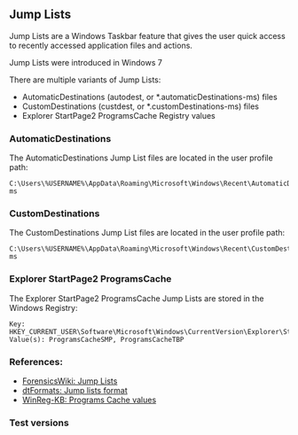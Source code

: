 ## Jump Lists

Jump Lists are a Windows Taskbar feature that gives the user quick access to recently accessed application files and actions.

Jump Lists were introduced in Windows 7

There are multiple variants of Jump Lists:

* AutomaticDestinations (autodest, or *.automaticDestinations-ms) files
* CustomDestinations (custdest, or *.customDestinations-ms) files
* Explorer StartPage2 ProgramsCache Registry values

### AutomaticDestinations

The AutomaticDestinations Jump List files are located in the user profile path:

```
C:\Users\%USERNAME%\AppData\Roaming\Microsoft\Windows\Recent\AutomaticDestinations\*.automaticDestinations-ms
```

### CustomDestinations

The CustomDestinations Jump List files are located in the user profile path:

```
C:\Users\%USERNAME%\AppData\Roaming\Microsoft\Windows\Recent\CustomDestinations\*.customDestinations-ms
```

### Explorer StartPage2 ProgramsCache

The Explorer StartPage2 ProgramsCache Jump Lists are stored in the Windows Registry:

```
Key: HKEY_CURRENT_USER\Software\Microsoft\Windows\CurrentVersion\Explorer\StartPage2
Value(s): ProgramsCacheSMP, ProgramsCacheTBP
```

### References:

* [ForensicsWiki: Jump Lists](https://forensicswiki.org/wiki/Jump_Lists)
* [dtFormats: Jump lists format](https://github.com/libyal/dtformats/blob/master/documentation/Jump%20lists%20format.asciidoc)
* [WinReg-KB: Programs Cache values](https://github.com/libyal/winreg-kb/blob/master/documentation/Programs%20Cache%20values.asciidoc)

### Test versions
